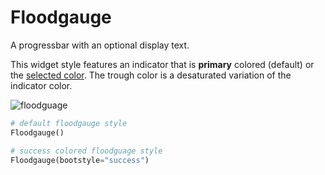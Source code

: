 # Floodgauge

A progressbar with an optional display text.

This widget style features an indicator that is **primary** colored (default) or the [selected color](index.md#colors). The trough color is a desaturated variation of the indicator color.

![floodguage](../assets/widget-styles/floodgauge.gif)

```python
# default floodgauge style
Floodgauge()

# success colored floodguage style
Floodgauge(bootstyle="success")
```